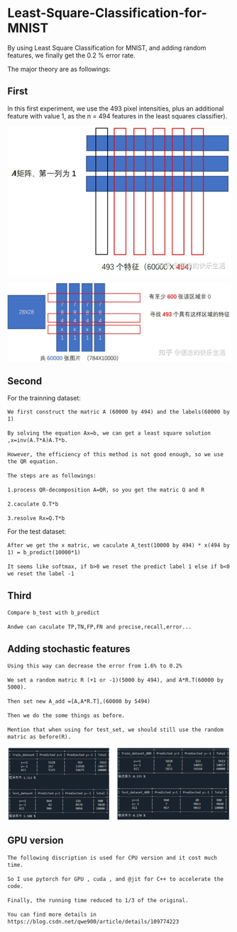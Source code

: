# Least-Square-Classification-for-MNIST
By using Least Square Classification for MNIST, and adding random features, we finally get the 0.2 % error rate.




The major theory are  as followings:
## First

In this first experiment, we use the 493 pixel intensities, plus an additional feature with value 1, as the n = 494 features in the least squares classifier).


![](https://github.com/SunHaoOne/Least-Square-Classification-for-MNIST/blob/main/A%20matric.jpg)  

![](https://github.com/SunHaoOne/Least-Square-Classification-for-MNIST/blob/main/A.jpg)
## Second
  For the trainning dataset:
  
    We first construct the matric A (60000 by 494) and the labels(60000 by 1)
    
    By solving the equation Ax=b, we can get a least square solution ,x=inv(A.T*A)A.T*b.
    
    However, the efficiency of this method is not good enough, so we use the QR equation.
    
    The steps are as followings:
    
    1.process QR-decomposition A=QR, so you get the matric Q and R
    
    2.caculate Q.T*b
    
    3.resolve Rx=Q.T*b  
    
  For the test dataset:
  
    After we get the x matric, we caculate A_test(10000 by 494) * x(494 by 1) = b_predict(10000*1)
    
    It seems like softmax, if b>0 we reset the predict label 1 else if b<0 we reset the label -1
## Third
    Compare b_test with b_predict 
    
    Andwe can caculate TP,TN,FP,FN and precise,recall,error... 
  
## Adding stochastic features 

    Using this way can decrease the error from 1.6% to 0.2%
    
    We set a random matric R (+1 or -1)(5000 by 494), and A*R.T(60000 by 5000).
    
    Then set new A_add =[A,A*R.T],(60000 by 5494)
    
    Then we do the some things as before.
    
    Mention that when using for test_set, we should still use the random matric as before(R).
![](https://github.com/SunHaoOne/Least-Square-Classification-for-MNIST/blob/main/result.png)
    
## GPU version
    The following discription is used for CPU version and it cost much time.
    
    So I use pytorch for GPU , cuda , and @jit for C++ to accelerate the code.
    
    Finally, the running time reduced to 1/3 of the original.
    
    You can find more details in https://blog.csdn.net/qwe900/article/details/109774223
